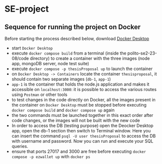 # SE-project

## Sequence for running the project on Docker

Before starting the process described below, download [Docker Desktop](https://www.docker.com/products/docker-desktop/)

- start `Docker Desktop`
- execute `docker compose build` from a terminal (inside the polito-se2-23-08/code directory) to create a container with the three images (node app, mongoDB server, node test suite)
- execute `docker compose -p thesisProposal up` to launch the container
- on `Docker Desktop -> Containers` locate the container `thesisproposal`, it should contain two separate images (`db-1`, `app-1`)
- `app-1` is the container that holds the node.js application and makes it accessible on `localhost:3000`: it is possible to access the various routes using `Postman` or other tools
- to test changes in the code directly on Docker, all the images present in the container on `Docker Desktop` must be stopped before executing `docker compose build` and `docker compose up` again
- the two commands must be launched together in this exact order after code changes, or the images will not be built with the new code
- In order to access the DB (testing purpose) open the Deocker Desktop app, open the db-1 section then switch to Terminal window. Here you can insert the command `psql -U user thesisProposal` to access the DB with username and password. Now you can run and execute your SQL queries.
- ensure that ports 27017 and 3000 are free before executing `docker compose -p ezwallet up` with `docker ps`

